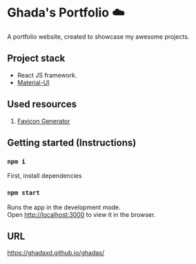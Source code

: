 # Ghada's Portfolio ☁️

A portfolio website, created to showcase my awesome projects.

## Project stack

- React JS framework.
- [Material-UI](https://material-ui.com/)

## Used resources

1. [Favicon Generator](https://realfavicongenerator.net/)

## Getting started (Instructions)

### `npm i`

First, install dependencies

### `npm start`

Runs the app in the development mode.<br />
Open [http://localhost:3000](http://localhost:3000) to view it in the browser.

## URL

https://ghadaxd.github.io/ghadas/
